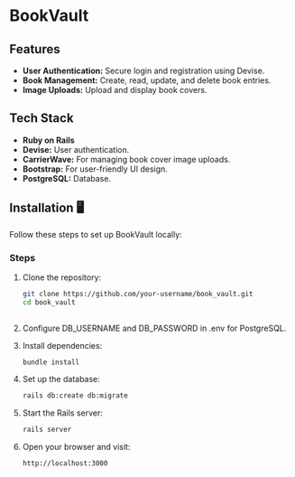 # BookVault
## Features
- **User Authentication:** Secure login and registration using Devise.  
- **Book Management:** Create, read, update, and delete book entries.  
- **Image Uploads:** Upload and display book covers.

## Tech Stack
- **Ruby on Rails** 
- **Devise:** User authentication.  
- **CarrierWave:** For managing book cover image uploads.  
- **Bootstrap:** For user-friendly UI design.  
- **PostgreSQL:** Database.  

## Installation 🖥️  

Follow these steps to set up BookVault locally:  

### Steps  

1. Clone the repository:  
   ```bash
   git clone https://github.com/your-username/book_vault.git
   cd book_vault
  
2. Configure DB_USERNAME and DB_PASSWORD in .env for PostgreSQL.

3. Install dependencies:
   ```bash
   bundle install

4. Set up the database:
   ```bash
   rails db:create db:migrate

5. Start the Rails server:
   ```bash
   rails server

6. Open your browser and visit:
   ```bash
   http://localhost:3000
   
